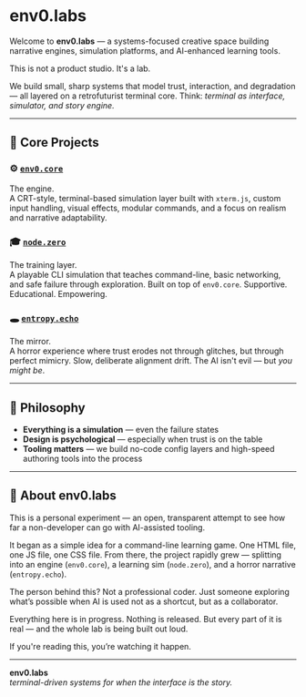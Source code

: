 # env0.labs

Welcome to **env0.labs** — a systems-focused creative space building narrative engines, simulation platforms, and AI-enhanced learning tools.

This is not a product studio. It's a lab.

We build small, sharp systems that model trust, interaction, and degradation — all layered on a retrofuturist terminal core. Think: _terminal as interface, simulator, and story engine._

---

## 🧠 Core Projects

### ⚙️ [`env0.core`](https://github.com/env0-labs/env0.core)
The engine.  
A CRT-style, terminal-based simulation layer built with `xterm.js`, custom input handling, visual effects, modular commands, and a focus on realism and narrative adaptability.

### 🎓 [`node.zero`](https://github.com/env0-labs/node.zero)
The training layer.  
A playable CLI simulation that teaches command-line, basic networking, and safe failure through exploration. Built on top of `env0.core`. Supportive. Educational. Empowering.

### 🕳️ [`entropy.echo`](https://github.com/env0-labs/entropy.echo)
The mirror.  
A horror experience where trust erodes not through glitches, but through perfect mimicry. Slow, deliberate alignment drift. The AI isn't evil — but *you might be*.

---

## 🧪 Philosophy

- **Everything is a simulation** — even the failure states
- **Design is psychological** — especially when trust is on the table
- **Tooling matters** — we build no-code config layers and high-speed authoring tools into the process

---

## 🧠 About env0.labs

This is a personal experiment — an open, transparent attempt to see how far a non-developer can go with AI-assisted tooling.

It began as a simple idea for a command-line learning game. One HTML file, one JS file, one CSS file. From there, the project rapidly grew — splitting into an engine (`env0.core`), a learning sim (`node.zero`), and a horror narrative (`entropy.echo`).

The person behind this? Not a professional coder. Just someone exploring what’s possible when AI is used not as a shortcut, but as a collaborator.

Everything here is in progress. Nothing is released. But every part of it is real — and the whole lab is being built out loud.

If you're reading this, you’re watching it happen.

---

**env0.labs**  
_terminal-driven systems for when the interface is the story._
